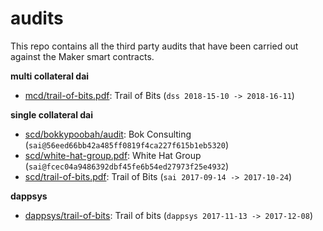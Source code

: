 # audits

This repo contains all the third party audits that have been carried out against the Maker smart
contracts.

**multi collateral dai**

- [mcd/trail-of-bits.pdf](mcd/trail-of-bits.pdf): Trail of Bits (`dss 2018-15-10 -> 2018-16-11`)

**single collateral dai**

- [scd/bokkypoobah/audit](scd/bokkypoobah/audit): Bok Consulting (`sai@56eed66bb42a485ff0819f4ca227f615b1eb5320`)
- [scd/white-hat-group.pdf](scd/white-hat-group.pdf): White Hat Group (`sai@fcec04a9486392dbf45fe6b54ed27973f25e4932`)
- [scd/trail-of-bits.pdf](scd/trail-of-bits.pdf): Trail of Bits (`sai 2017-09-14 -> 2017-10-24`)

**dappsys**

- [dappsys/trail-of-bits](dappsys/trail-of-bits): Trail of bits (`dappsys 2017-11-13 -> 2017-12-08`)
